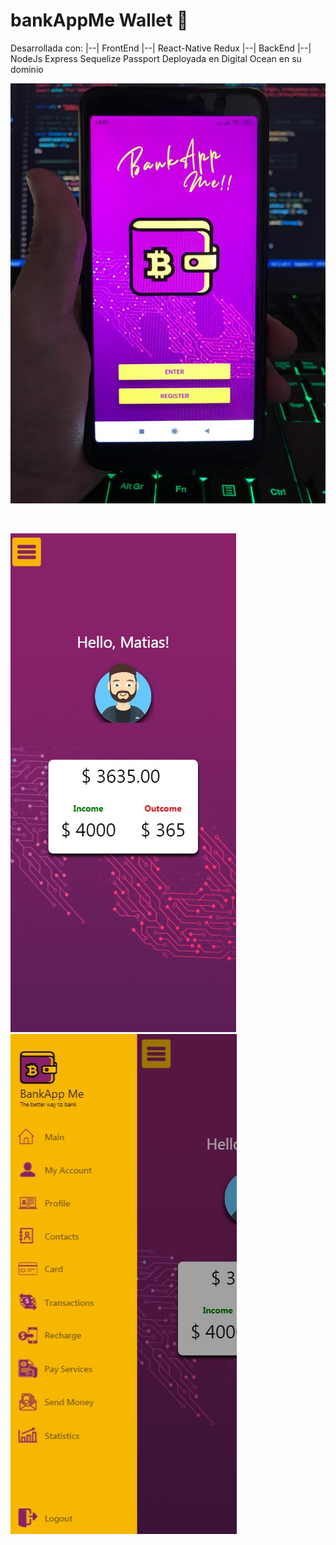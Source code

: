 # bankAppMe Wallet 🚀

Desarrollada con:
|--| FrontEnd |--|
React-Native
Redux
|--| BackEnd |--|
NodeJs
Express
Sequelize
Passport
Deployada en Digital Ocean en su dominio

<p align='left'>
    <img src='./imagenes/proyecto foto apk.jpeg' </img>
</p>
<br/>
<p align='left'>
    <img src='./imagenes/principal.jpg' </img>
    <img src='./imagenes/menu.jpg' </img>
</p>

